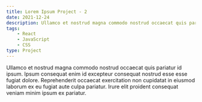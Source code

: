 ```yaml
---
title: Lorem Ipsum Project - 2
date: 2021-12-24
description: Ullamco et nostrud magna commodo nostrud occaecat quis pariatur id ipsum. 
tags:
    - React
    - JavaScript
    - CSS
type: Project
---
```


Ullamco et nostrud magna commodo nostrud occaecat quis pariatur id ipsum. Ipsum
consequat enim id excepteur consequat nostrud esse esse fugiat dolore.
Reprehenderit occaecat exercitation non cupidatat in eiusmod laborum ex eu
fugiat aute culpa pariatur. Irure elit proident consequat veniam minim ipsum ex
pariatur.

